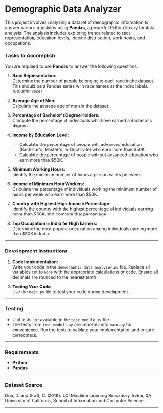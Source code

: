 # Demographic Data Analyzer

This project involves analyzing a dataset of demographic information to answer various questions using **Pandas**, a powerful Python library for data analysis. The analysis includes exploring trends related to race representation, education levels, income distribution, work hours, and occupations.

### Tasks to Accomplish

You are required to use **Pandas** to answer the following questions:

1. **Race Representation:**  
   Determine the number of people belonging to each race in the dataset. This should be a Pandas series with race names as the index labels. *(Column: `race`)*

2. **Average Age of Men:**  
   Calculate the average age of men in the dataset.

3. **Percentage of Bachelor's Degree Holders:**  
   Compute the percentage of individuals who have earned a Bachelor's degree.

4. **Income by Education Level:**  
   - Calculate the percentage of people with advanced education (Bachelor's, Master's, or Doctorate) who earn more than $50K.  
   - Calculate the percentage of people without advanced education who earn more than $50K.

5. **Minimum Working Hours:**  
   Identify the minimum number of hours a person works per week.

6. **Income of Minimum Hour Workers:**  
   Calculate the percentage of individuals working the minimum number of hours per week who earn more than $50K.

7. **Country with Highest High-Income Percentage:**  
   Identify the country with the highest percentage of individuals earning more than $50K, and compute that percentage.

8. **Top Occupation in India for High Earners:**  
   Determine the most popular occupation among individuals earning more than $50K in India.

---

### Development Instructions

1. **Code Implementation:**  
   Write your code in the `demographic_data_analyzer.py` file. Replace all variables set to `None` with the appropriate calculations or code. Ensure all decimals are rounded to the nearest tenth.

2. **Testing Your Code:**  
   Use the `main.py` file to test your code during development.

---

### Testing

- Unit tests are available in the `test_module.py` file.  
- The tests from `test_module.py` are imported into `main.py` for convenience. Run the tests to validate your implementation and ensure correctness.

---

### Requirements

- **Python**  
- **Pandas**

---

### Dataset Source
Dua, D. and Graff, C. (2019). UCI Machine Learning Repository. Irvine, CA: University of California, School of Information and Computer Science.

---
